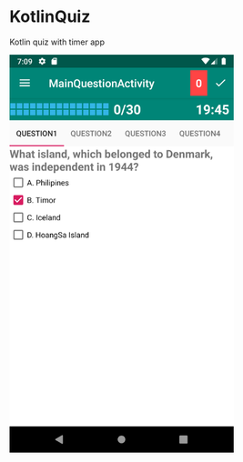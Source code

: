 # KotlinQuiz
Kotlin quiz with timer app

<img height="700" src="https://github.com/OdongoWaga/KotlinQuiz/blob/master/Screenshot_1571285395.png" />

